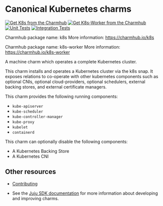 # Canonical Kubernetes charms

[![Get K8s from the Charmhub](https://charmhub.io/k8s/badge.svg)](https://charmhub.io/k8s)
[![Get K8s-Worker from the Charmhub](https://charmhub.io/k8s-worker/badge.svg)](https://charmhub.io/k8s-worker)
[![Unit Tests](https://github.com/canonical/k8s-operator/actions/workflows/charm-analysis.yaml/badge.svg)](https://github.com/canonical/k8s-operator/actions/workflows/charm-analysis.yaml)
[![Integration Tests](https://github.com/canonical/k8s-operator/actions/workflows/integration_test.yaml/badge.svg)](https://github.com/canonical/k8s-operator/actions/workflows/integration_test.yaml)

Charmhub package name: k8s
More information: <https://charmhub.io/k8s>

Charmhub package name: k8s-worker
More information: <https://charmhub.io/k8s-worker>

A machine charm which operates a complete Kubernetes cluster.

This charm installs and operates a Kubernetes cluster via the k8s snap. It exposes
relations to co-operate with other kubernetes components such as optional CNIs,
optional cloud-providers, optional schedulers, external backing stores, and external
certificate managers.

This charm provides the following running components:

* `kube-apiserver`
* `kube-scheduler`
* `kube-controller-manager`
* `kube-proxy`
* `kubelet`
* `containerd`

This charm can optionally disable the following components:

* A Kubernetes Backing Store
* A Kubernetes CNI

## Other resources

* [Contributing](CONTRIBUTING.md) <!-- or link to other contribution documentation -->

* See the [Juju SDK documentation](https://juju.is/docs/sdk) for more information about developing and improving charms.
